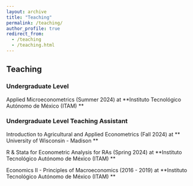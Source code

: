 ```yaml
---
layout: archive
title: "Teaching"
permalink: /teaching/
author_profile: true
redirect_from:
  - /teaching
  - /teaching.html
---
```



## Teaching

### Undergraduate Level

Applied Microeconometrics (Summer 2024) at **Instituto Tecnológico Autónomo de México (ITAM) **

###  Undergraduate Level Teaching Assistant

Introduction to Agricultural and Applied Econometrics (Fall 2024) at ** University of Wisconsin - Madison **

R & Stata for Econometric Analysis for RAs (Spring 2024) at **Instituto Tecnológico Autónomo de México (ITAM) **

Economics II - Principles of Macroeconomics (2016 - 2019) at **Instituto Tecnológico Autónomo de México (ITAM) **

